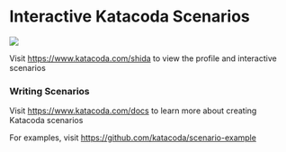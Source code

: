 # Interactive Katacoda Scenarios

[![](http://shields.katacoda.com/katacoda/shida/count.svg)](https://www.katacoda.com/shida "Get your profile on Katacoda.com")

Visit https://www.katacoda.com/shida to view the profile and interactive scenarios

### Writing Scenarios
Visit https://www.katacoda.com/docs to learn more about creating Katacoda scenarios

For examples, visit https://github.com/katacoda/scenario-example
